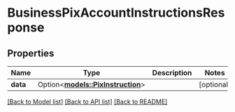 # BusinessPixAccountInstructionsResponse

## Properties

Name | Type | Description | Notes
------------ | ------------- | ------------- | -------------
**data** | Option<[**models::PixInstruction**](PixInstruction.md)> |  | [optional]

[[Back to Model list]](../README.md#documentation-for-models) [[Back to API list]](../README.md#documentation-for-api-endpoints) [[Back to README]](../README.md)


